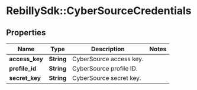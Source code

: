 # RebillySdk::CyberSourceCredentials

## Properties
Name | Type | Description | Notes
------------ | ------------- | ------------- | -------------
**access_key** | **String** | CyberSource access key. | 
**profile_id** | **String** | CyberSource profile ID. | 
**secret_key** | **String** | CyberSource secret key. | 


